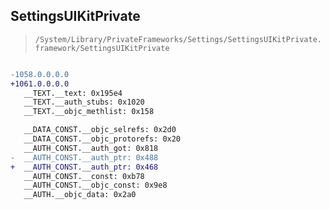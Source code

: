 ## SettingsUIKitPrivate

> `/System/Library/PrivateFrameworks/Settings/SettingsUIKitPrivate.framework/SettingsUIKitPrivate`

```diff

-1058.0.0.0.0
+1061.0.0.0.0
   __TEXT.__text: 0x195e4
   __TEXT.__auth_stubs: 0x1020
   __TEXT.__objc_methlist: 0x158

   __DATA_CONST.__objc_selrefs: 0x2d0
   __DATA_CONST.__objc_protorefs: 0x20
   __AUTH_CONST.__auth_got: 0x818
-  __AUTH_CONST.__auth_ptr: 0x488
+  __AUTH_CONST.__auth_ptr: 0x468
   __AUTH_CONST.__const: 0xb78
   __AUTH_CONST.__objc_const: 0x9e8
   __AUTH.__objc_data: 0x2a0

```

